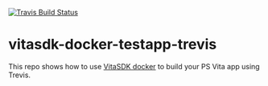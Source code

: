 [![Travis Build Status](https://travis-ci.org/gnuton/vitasdk-docker-testapp-trevis.svg?branch=master)](https://travis-ci.org/gnuton/vitasdk-docker-testapp-trevis)

# vitasdk-docker-testapp-trevis
This repo shows how to use [VitaSDK docker](https://github.com/gnuton/vitasdk-docker) to build your PS Vita app using Trevis.
